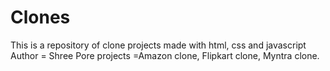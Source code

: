 # Clones
This is a repository of clone projects made with html, css and javascript <br>
Author = Shree Pore
projects =Amazon clone, Flipkart clone, Myntra clone.
